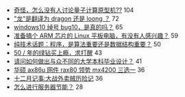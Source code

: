 - [奇怪，怎么没有人讨论量子计算原型机??](https://www.v2ex.com/t/732572) 104
- ["龙"是翻译为 dragon 还是 loong ？](https://www.v2ex.com/t/732608) 72
- [windows10 绰号 bug10，是真的吗？](https://www.v2ex.com/t/732675) 65
- [准备搞个 ARM 芯片的 Linux 平板电脑，有没有人感兴趣？](https://www.v2ex.com/t/732672) 59
- [纯技术话题：程序，是算法重要还是数据结构重要？](https://www.v2ex.com/t/732607) 50
- [50 / 年的绿钻买上瘾，求打醒](https://www.v2ex.com/t/732599) 43
- [请问如何做出与众不同的大学本科毕业设计？](https://www.v2ex.com/t/732580) 41
- [华硕 ax86u 网件 rax80 领势 mx4200 三选一](https://www.v2ex.com/t/732626) 36
- [十二月记事:大战外卖贼历险记](https://www.v2ex.com/t/732643) 36
- [怎么进行服务器节能？](https://www.v2ex.com/t/732565) 28